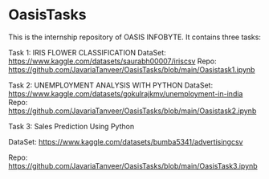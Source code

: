 # OasisTasks
This is the internship repository of OASIS INFOBYTE.
It contains three tasks:

Task 1: IRIS FLOWER CLASSIFICATION
DataSet: https://www.kaggle.com/datasets/saurabh00007/iriscsv
Repo: https://github.com/JavariaTanveer/OasisTasks/blob/main/Oasistask1.ipynb

Task 2: UNEMPLOYMENT ANALYSIS WITH PYTHON
DataSet: https://www.kaggle.com/datasets/gokulrajkmv/unemployment-in-india
Repo: https://github.com/JavariaTanveer/OasisTasks/blob/main/Oasistask2.ipynb

Task 3: Sales Prediction Using Python

DataSet: https://www.kaggle.com/datasets/bumba5341/advertisingcsv

Repo: https://github.com/JavariaTanveer/OasisTasks/blob/main/OasisTask3.ipynb

